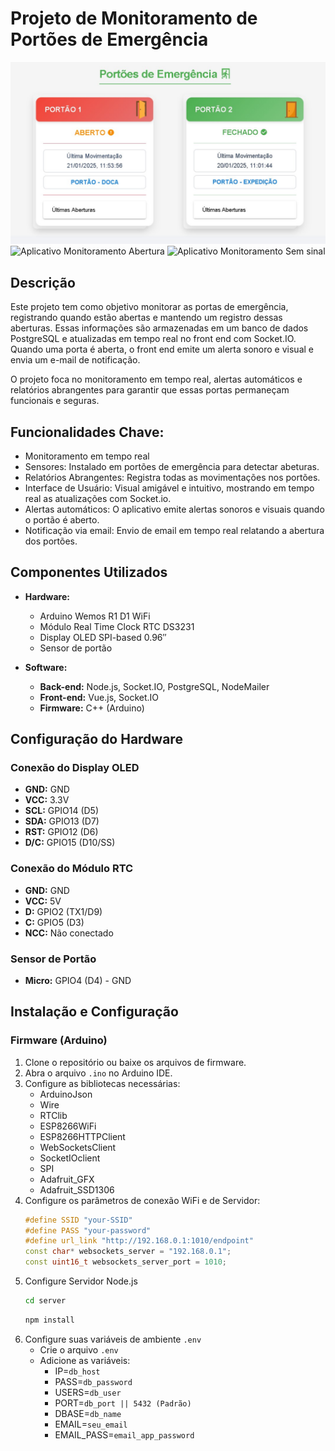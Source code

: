 # Projeto de Monitoramento de Portões de Emergência
![Aplicativo Monitoramento](https://github.com/oondels/emergency-gate-monitoring/blob/main/images/emergency_gate_front.jpg?raw=true)
![Aplicativo Monitoramento Abertura](https://github.com/oondels/emergency-gate-monitoring/edit/main/images/emergency_gate_openings.jpg)
![Aplicativo Monitoramento Sem sinal](https://github.com/oondels/emergency-gate-monitoring/edit/main/images/emergency_gate_no-signal.jpg)
## Descrição

Este projeto tem como objetivo monitorar as portas de emergência, registrando quando estão abertas e mantendo um registro dessas aberturas. Essas informações são armazenadas em um banco de dados PostgreSQL e atualizadas em tempo real no front end com Socket.IO. Quando uma porta é aberta, o front end emite um alerta sonoro e visual e envia um e-mail de notificação.

O projeto foca no monitoramento em tempo real, alertas automáticos e relatórios abrangentes para garantir que essas portas permaneçam funcionais e seguras.

## Funcionalidades Chave:

- Monitoramento em tempo real
- Sensores: Instalado em portões de emergência para detectar abeturas.
- Relatórios Abrangentes: Registra todas as movimentações nos portões.
- Interface de Usuário: Visual amigável e intuitivo, mostrando em tempo real as atualizações com Socket.io.
- Alertas automáticos: O aplicativo emite alertas sonoros e visuais quando o portão é aberto.
- Notificação via email: Envio de email em tempo real relatando a abertura dos portões.

## Componentes Utilizados

- **Hardware:**

  - Arduino Wemos R1 D1 WiFi
  - Módulo Real Time Clock RTC DS3231
  - Display OLED SPI-based 0.96″
  - Sensor de portão

- **Software:**
  - **Back-end:** Node.js, Socket.IO, PostgreSQL, NodeMailer
  - **Front-end:** Vue.js, Socket.IO
  - **Firmware:** C++ (Arduino)

## Configuração do Hardware

### Conexão do Display OLED

- **GND:** GND
- **VCC:** 3.3V
- **SCL:** GPIO14 (D5)
- **SDA:** GPIO13 (D7)
- **RST:** GPIO12 (D6)
- **D/C:** GPIO15 (D10/SS)

### Conexão do Módulo RTC

- **GND:** GND
- **VCC:** 5V
- **D:** GPIO2 (TX1/D9)
- **C:** GPIO5 (D3)
- **NCC:** Não conectado

### Sensor de Portão

- **Micro:** GPIO4 (D4) - GND

## Instalação e Configuração

### Firmware (Arduino)

1. Clone o repositório ou baixe os arquivos de firmware.
2. Abra o arquivo `.ino` no Arduino IDE.
3. Configure as bibliotecas necessárias:
   - ArduinoJson
   - Wire
   - RTClib
   - ESP8266WiFi
   - ESP8266HTTPClient
   - WebSocketsClient
   - SocketIOclient
   - SPI
   - Adafruit_GFX
   - Adafruit_SSD1306
4. Configure os parâmetros de conexão WiFi e de Servidor:
   ```cpp
   #define SSID "your-SSID"
   #define PASS "your-password"
   #define url_link "http://192.168.0.1:1010/endpoint"
   const char* websockets_server = "192.168.0.1";
   const uint16_t websockets_server_port = 1010;
   ```
5. Configure Servidor Node.js
   ```bash
   cd server
   ```
   ```bash
   npm install
   ```
6. Configure suas variáveis de ambiente `.env`
   - Crie o arquivo `.env`
   - Adicione as variáveis:
     - IP=`db_host`
     - PASS=`db_password`
     - USERS=`db_user`
     - PORT=`db_port || 5432 (Padrão)`
     - DBASE=`db_name`
     - EMAIL=`seu_email`
     - EMAIL_PASS=`email_app_password`
